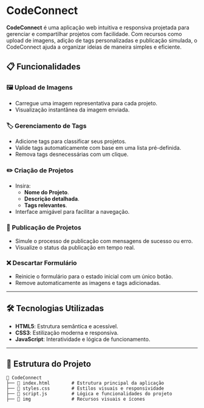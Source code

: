 # CodeConnect

**CodeConnect** é uma aplicação web intuitiva e responsiva projetada para gerenciar e compartilhar projetos com facilidade. Com recursos como upload de imagens, adição de tags personalizadas e publicação simulada, o CodeConnect ajuda a organizar ideias de maneira simples e eficiente.

## 📋 Funcionalidades

### 🖼️ Upload de Imagens
- Carregue uma imagem representativa para cada projeto.
- Visualização instantânea da imagem enviada.

### 🏷️ Gerenciamento de Tags
- Adicione tags para classificar seus projetos.
- Valide tags automaticamente com base em uma lista pré-definida.
- Remova tags desnecessárias com um clique.

### ✏️ Criação de Projetos
- Insira:
  - **Nome do Projeto**.
  - **Descrição detalhada**.
  - **Tags relevantes**.
- Interface amigável para facilitar a navegação.

### 🚀 Publicação de Projetos
- Simule o processo de publicação com mensagens de sucesso ou erro.
- Visualize o status da publicação em tempo real.

### ❌ Descartar Formulário
- Reinicie o formulário para o estado inicial com um único botão.
- Remove automaticamente as imagens e tags adicionadas.

---

## 🛠️ Tecnologias Utilizadas

- **HTML5**: Estrutura semântica e acessível.
- **CSS3**: Estilização moderna e responsiva.
- **JavaScript**: Interatividade e lógica de funcionamento.

---

## 📂 Estrutura do Projeto

```plaintext
📁 CodeConnect
├── 📄 index.html        # Estrutura principal da aplicação
├── 📄 styles.css        # Estilos visuais e responsividade
├── 📄 script.js         # Lógica e funcionalidades do projeto
├── 📁 img               # Recursos visuais e ícones